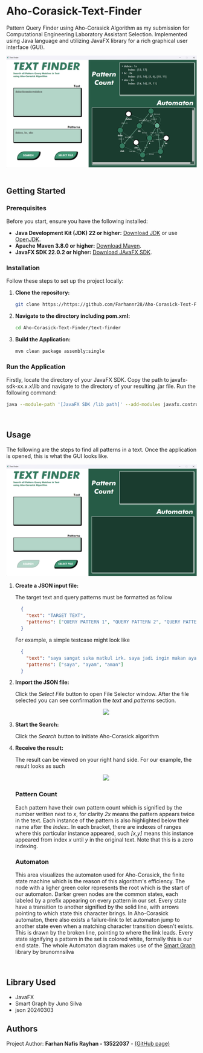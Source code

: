 # Aho-Corasick-Text-Finder
Pattern Query Finder using Aho-Corasick Algorithm as my submission for Computational Engineering Laboratory Assistant Selection. Implemented using Java language and utilizing JavaFX library for a rich graphical user interface (GUI).

<div align="center">
  <img src="img/Top.png"/> <br />
</div>

<br>

## Getting Started

### Prerequisites

Before you start, ensure you have the following installed:

- **Java Development Kit (JDK) 22 or higher:** [Download JDK](https://www.oracle.com/java/technologies/downloads/#java22) or use [OpenJDK](https://openjdk.java.net/).
- **Apache Maven 3.8.0 or higher:** [Download Maven](https://maven.apache.org/download.cgi).
- **JavaFX SDK 22.0.2 or higher:** [Download JAvaFX SDK](https://jdk.java.net/javafx22/).

### Installation

Follow these steps to set up the project locally:

1. **Clone the repository:**
   ```bash
   git clone https://https://github.com/Farhannr28/Aho-Corasick-Text-Finder

2. **Navigate to the directory including pom.xml:**
   ```bash
   cd Aho-Corasick-Text-Finder/text-finder

3. **Build the Application:**
   ```bash
   mvn clean package assembly:single

### Run the Application

  Firstly, locate the directory of your JavaFX SDK. Copy the path to javafx-sdk-xx.x.x\lib and navigate to the directory of your resulting .jar file. Run the following command:
  
  ```bash
  java --module-path '[JavaFX SDK /lib path]' --add-modules javafx.controls,javafx.fxml -jar App-1.0-SNAPSHOT-jar-with-dependencies.jar
  ```

<br>

## Usage

The following are the steps to find all patterns in a text. Once the application is opened, this is what the GUI looks like.

<div align="center">
  <img src="img/main.png"/> <br />
</div>

1. **Create a JSON input file:**

   The target text and query patterns must be formatted as follow

   ```json
     {
       "text": "TARGET TEXT",
       "patterns": ["QUERY PATTERN 1", "QUERY PATTERN 2", "QUERY PATTERN 3"]
     }
     ```

   For example, a simple testcase might look like

   ```json
     {
       "text": "saya sangat suka matkul irk. saya jadi ingin makan ayam.",
       "patterns": ["saya", "ayam", "aman"]
     }
     ```

2. **Import the JSON file:**

   Click the *Select File* button to open File Selector window. After the file selected you can see confirmation the *text* and *patterns* section.

   <div align="center">
     <img src="img/confirmation.png"/> <br />
   </div>

4. **Start the Search:**

   Click the *Search* button to initiate Aho-Corasick algorithm

5. **Receive the result:**

   The result can be viewed on your right hand side. For our example, the result looks as such

   <div align="center">
     <img src="img/result.png"/> <br />
   </div>

   ### Pattern Count

   Each pattern have their own pattern count which is signified by the number written next to *x*, for clarity *2x* means the pattern appears twice in the text. Each instance of the pattern is also highlighted below their name after the *Index:*. In each bracket, there are indexes of ranges where this particular instance appeared, such *[x,y]* means this instance appeared from index *x* until *y* in the original text. Note that this is a zero indexing.

   ### Automaton

   This area visualizes the automaton used for Aho-Corasick, the finite state machine which is the reason of this algorithm's efficiency. The node with a ligher green color represents the root which is the start of our automaton. Darker green nodes are the common states, each labeled by a prefix appearing on every pattern in our set. Every state have a transition to another signified by the solid line, with arrows pointing to which state this character brings. In Aho-Corasick automaton, there also exists a failure-link to let automaton jump to another state even when a matching character transition doesn't exists. This is drawn by the broken line, pointing to where the link leads. Every state signifying a pattern in the set is colored white, formally this is our end state. The whole Automaton diagram makes use of the [Smart Graph](https://github.com/brunomnsilva/JavaFXSmartGraph) library by brunomnsilva

<br>

## Library Used

- JavaFX
- Smart Graph by Juno Silva
- json 20240303

## Authors

Project Author: **Farhan Nafis Rayhan - 13522037** - [(GitHub page)](https://github.com/Farhannr28)
